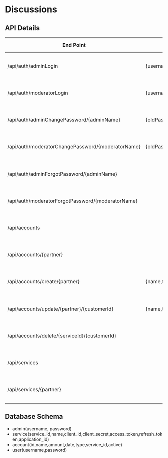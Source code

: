 # Discussions

## API Details

|End Point|Request Body|Response Body|Response Status|Method Type|
|-------|-----------|-----------|-------------|---------|
|/api/auth/adminLogin|{username, password}|{message}|401 - Failure, 200 - Success|POST
|/api/auth/moderatorLogin|{username, password}|{message}|401 - Failure, 200 - Success|POST
|/api/auth/adminChangePassword/{adminName}|{oldPassword,newPassword}|{message}|401 - Failure, 200 - Success|PATCH
|/api/auth/moderatorChangePassword/{moderatorName}|{oldPassword,newPassword}|{message}|401 - Failure, 200 - Success|PATCH
|/api/auth/adminForgotPassword/{adminName}||{message}|401 - Failure, 200 - Success|GET
|/api/auth/moderatorForgotPassword/{moderatorName}||{message}|401 - Failure, 200 - Success|GET
/api/accounts||[{id,name,amount,date,type,{name,description}}]|500 - Failure, 200 - Success| GET|
|/api/accounts/{partner}||[{id,name,amount,date,type,{name,description}}]|500 - Failure, 200 - Success| GET|
|/api/accounts/create/{partner}|{name,type}|{id,name,amount,date,type,{name,description}}|500 - Failure, 200 - Succcess | POST
|/api/accounts/update/{partner}/{customerId}|{name,type}|{id,name,amount,date,type,{name,description}}|500 - Failure, 200 - Success | PATCH
|/api/accounts/delete/{serviceId}/{customerId}||{message}|500 - Failure, 200 - Success | DELETE
|/api/services||[{name,description}]|500 - Failure, 200 Success| GET
|/api/services/{partner}||{name,description}|404 - Failure, 200 Success| GET

## Database Schema 

* admin(username, password) 
* service(service_id,name,client_id,client_secret,access_token,refresh_token,application_id)
* account(id,name,amount,date,type,service_id,active)
* user(username,password)